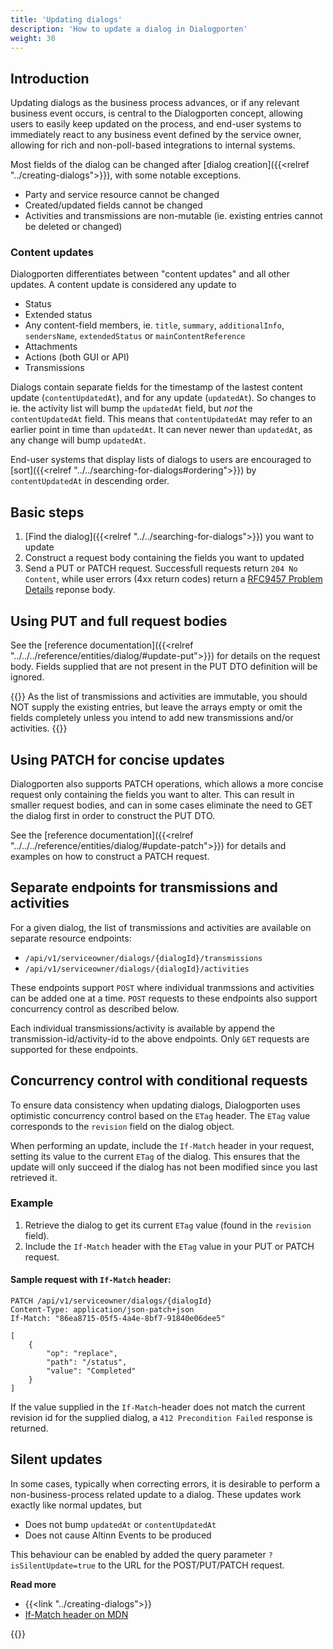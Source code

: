```yaml
---
title: 'Updating dialogs'
description: 'How to update a dialog in Dialogporten'
weight: 30
---
```


## Introduction

Updating dialogs as the business process advances, or if any relevant business event occurs, is central to the Dialogporten
 concept, allowing users to easily keep updated on the process, and end-user systems to immediately react to any business event
 defined by the service owner, allowing for rich and non-poll-based integrations to internal systems.

Most fields of the dialog can be changed after [dialog creation]({{<relref "../creating-dialogs">}}), with some notable exceptions.

* Party and service resource cannot be changed
* Created/updated fields cannot be changed
* Activities and transmissions are non-mutable (ie. existing entries cannot be deleted or changed)

### Content updates

Dialogporten differentiates between "content updates" and all other updates. A content update is considered any update to

- Status
- Extended status
- Any content-field members, ie. `title`, `summary`, `additionalInfo`, `sendersName`, `extendedStatus` or `mainContentReference`
- Attachments
- Actions (both GUI or API)
- Transmissions

Dialogs contain separate fields for the timestamp of the lastest content update (`contentUpdatedAt`), and for any update (`updatedAt`). 
So changes to ie. the activity list will bump the `updatedAt` field, but _not_ the `contentUpdatedAt` field. This means that `contentUpdatedAt` may
refer to an earlier point in time than `updatedAt`. It can never newer than `updatedAt`, as any change will bump `updatedAt`.

End-user systems that display lists of dialogs to users are encouraged to [sort]({{<relref "../../searching-for-dialogs#ordering">}}) by `contentUpdatedAt` in descending order.

## Basic steps

1. [Find the dialog]({{<relref "../../searching-for-dialogs">}}) you want to update
2. Construct a request body containing the fields you want to updated
3. Send a PUT or PATCH request. Successfull requests return `204 No Content`, while user errors (4xx return codes) return a [RFC9457 Problem Details](https://www.rfc-editor.org/rfc/rfc9457.html) reponse body.

## Using PUT and full request bodies

See the [reference documentation]({{<relref "../../../reference/entities/dialog/#update-put">}}) for details on the request body. Fields supplied 
that are not present in the PUT DTO definition will be ignored.

{{<notice warning>}}
As the list of transmissions and activities are immutable, you should NOT supply the existing entries, but leave the arrays empty or omit the fields 
completely unless you intend to add new transmissions and/or activities.
{{</notice>}}

## Using PATCH for concise updates

Dialogporten also supports PATCH operations, which allows a more concise request only containing the fields you want to alter. This can result in smaller 
request bodies, and can in some cases eliminate the need to GET the dialog first in order to construct the PUT DTO.

See the [reference documentation]({{<relref "../../../reference/entities/dialog/#update-patch">}}) for details and examples on how to construct a PATCH request.

## Separate endpoints for transmissions and activities

For a given dialog, the list of transmissions and activities are available on separate resource endpoints:
* `/api/v1/serviceowner/dialogs/{dialogId}/transmissions` 
* `/api/v1/serviceowner/dialogs/{dialogId}/activities`

These endpoints support `POST` where individual tranmssions and activities can be added one at a time. `POST` requests to these endpoints also support concurrency control as described below.

Each individual transmissions/activity is available by append the transmission-id/activity-id to the above endpoints. Only `GET` requests are supported for these endpoints.

## Concurrency control with conditional requests

To ensure data consistency when updating dialogs, Dialogporten uses optimistic concurrency control based on the `ETag` header. The `ETag` value corresponds to the `revision` field on the dialog object.

When performing an update, include the `If-Match` header in your request, setting its value to the current `ETag` of the dialog. This ensures that the update will only succeed if the dialog has not been modified since you last retrieved it.

### Example

1. Retrieve the dialog to get its current `ETag` value (found in the `revision` field).
2. Include the `If-Match` header with the `ETag` value in your PUT or PATCH request.

#### Sample request with `If-Match` header:
```http
PATCH /api/v1/serviceowner/dialogs/{dialogId}
Content-Type: application/json-patch+json
If-Match: "86ea8715-05f5-4a4e-8bf7-91840e06dee5"

[
    {
        "op": "replace",
        "path": "/status",
        "value": "Completed"
    }
]
```

If the value supplied in the `If-Match`-header does not match the current revision id for the supplied dialog, a `412 Precondition Failed` response is returned.

## Silent updates

In some cases, typically when correcting errors, it is desirable to perform a non-business-process related update to a dialog. These updates work exactly like normal updates, but 
* Does not bump `updatedAt` or `contentUpdatedAt`
* Does not cause Altinn Events to be produced

This behaviour can be enabled by added the query parameter `?isSilentUpdate=true` to the URL for the POST/PUT/PATCH request.

**Read more**
- {{<link "../creating-dialogs">}}
- [If-Match header on MDN](https://developer.mozilla.org/en-US/docs/Web/HTTP/Reference/Headers/If-Match)

{{<children />}}

